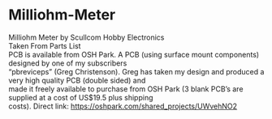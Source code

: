 # Milliohm-Meter
Milliohm Meter by Scullcom Hobby Electronics
<br>
Taken From Parts List
<br>
PCB is available from OSH Park. A PCB (using surface mount components) designed by one of my subscribers<br>
“pbreviceps” (Greg Christenson). Greg has taken my design and produced a very high quality PCB (double sided) and<br>
made it freely available to purchase from OSH Park (3 blank PCB’s are supplied at a cost of US$19.5 plus shipping<br>
costs). Direct link: https://oshpark.com/shared_projects/UWvehNO2<br>

